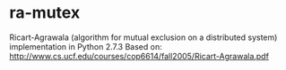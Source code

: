 ra-mutex
=====================

Ricart-Agrawala (algorithm for mutual exclusion on a distributed system) implementation in Python 2.7.3
Based on: http://www.cs.ucf.edu/courses/cop6614/fall2005/Ricart-Agrawala.pdf